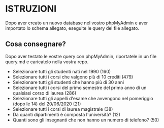 # ISTRUZIONI

Dopo aver creato un nuovo database nel vostro phpMyAdmin e aver importato lo schema allegato, eseguite le query del file allegato.

## Cosa consegnare?
Dopo aver testato le vostre query con phpMyAdmin, riportatele in un file query.md e caricatelo nella vostra repo.

 - Selezionare tutti gli studenti nati nel 1990 (160) 
 - Selezionare tutti i corsi che valgono più di 10 crediti (479) 
 - Selezionare tutti gli studenti che hanno più di 30 anni 
 - Selezionare tutti i corsi del primo semestre del primo anno di un                qualsiasi corso di laurea (286) 
 - Selezionare tutti gli appelli d'esame che avvengono nel pomeriggio (dopo le 14) del 20/06/2020 (21) 
 - Selezionare tutti i corsi di laurea magistrale (38) 
 - Da quanti dipartimenti è composta l'università? (12) 
 - Quanti sono gli insegnanti che non hanno un numero di telefono? (50)